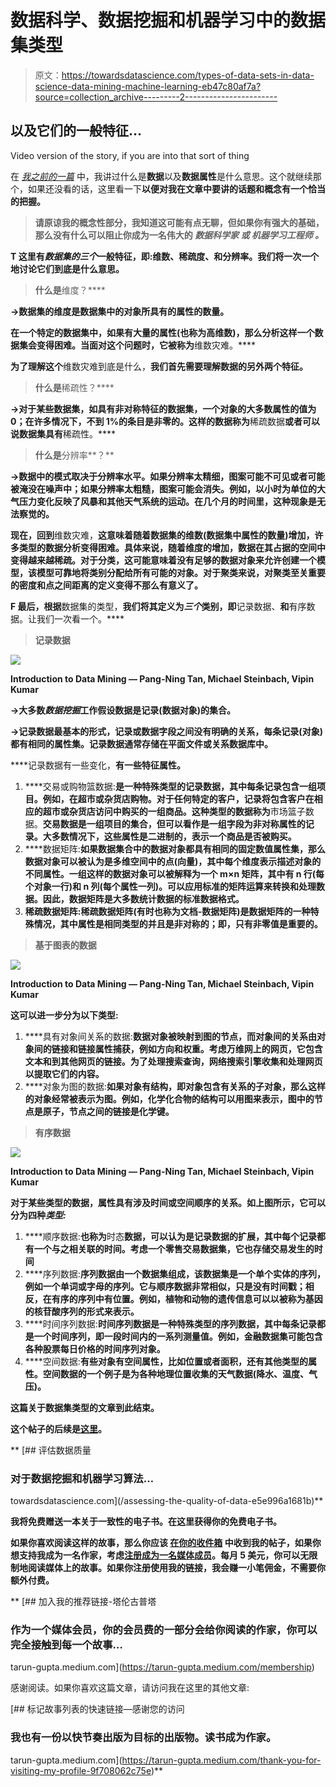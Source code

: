 # 数据科学、数据挖掘和机器学习中的数据集类型

> 原文：<https://towardsdatascience.com/types-of-data-sets-in-data-science-data-mining-machine-learning-eb47c80af7a?source=collection_archive---------2----------------------->

## 以及它们的一般特征…

Video version of the story, if you are into that sort of thing

在 [*我之前的一篇*](/journey-into-data-mining-3b5ccfa5343) 中，我讲过什么是**数据**以及**数据属性**是什么意思。这个就继续那个，如果还没看的话，这里看一下[](/journey-into-data-mining-3b5ccfa5343)**以便对我在文章中要讲的话题和概念有一个恰当的把握。**

> **请原谅我的概念性部分，我知道这可能有点无聊，但如果你有强大的基础，那么没有什么可以阻止你成为一名伟大的 ***数据科学家*** *或* ***机器学习工程师*** *。***

**T 这里有*数据集的三个*一般特征，即:**维数、稀疏度、**和**分辨率。我们将一次一个地讨论它们到底是什么意思。****

> **什么是**维度？****

**→数据集的维度是数据集中的对象所具有的属性的数量。**

**在一个特定的数据集中，如果有大量的属性(也称为高维数)，那么分析这样一个数据集会变得困难。当面对这个问题时，它被称为**维数灾难。****

**为了理解这个**维数灾难到底是什么，**我们首先需要理解数据的另外两个特征。**

> **什么是**稀疏性？****

**→对于某些数据集，如具有非对称特征的数据集，一个对象的大多数属性的值为 0；在许多情况下，不到 1%的条目是非零的。这样的数据称为**稀疏数据**或者可以说数据集具有**稀疏性。****

> **什么是**分辨率**？**

**→数据中的模式取决于分辨率水平。如果分辨率太精细，图案可能不可见或者可能被淹没在噪声中；如果分辨率太粗糙，图案可能会消失。例如，以小时为单位的大气压力变化反映了风暴和其他天气系统的运动。在几个月的时间里，这种现象是无法察觉的。**

**现在，回到**维数灾难，**这意味着随着数据集的维数(数据集中属性的数量)增加，许多类型的数据分析变得困难。具体来说，随着维度的增加，数据在其占据的空间中变得越来越稀疏。对于分类，这可能意味着没有足够的数据对象来允许创建一个模型，该模型可靠地将类别分配给所有可能的对象。对于聚类来说，对聚类至关重要的密度和点之间距离的定义变得不那么有意义了。**

**F 最后，根据**数据集的类型，**我们将其定义为*三个*类别，即**记录数据、**和**有序数据。让我们一次看一个。****

> ****记录数据****

**![](img/388df08f61e812eccf974dbba8f6c630.png)**

**Introduction to Data Mining — Pang-Ning Tan, Michael Steinbach, Vipin Kumar**

**→大多数*数据挖掘*工作假设数据是记录(数据对象)的集合。**

**→记录数据最基本的形式，记录或数据字段之间没有明确的关系，每条记录(对象)都有相同的属性集。记录数据通常存储在平面文件或关系数据库中。**

****记录数据有一些变化，**有一些特征属性。**

1.  ****交易或购物篮数据:**是一种特殊类型的记录数据，其中每条记录包含一组项目。例如，在超市或杂货店购物。对于任何特定的客户，记录将包含客户在相应的超市或杂货店访问中购买的一组商品。这种类型的数据称为**市场篮子数据。**交易数据是一组项目的集合，但可以看作是一组字段为非对称属性的记录。大多数情况下，这些属性是二进制的，表示一个商品是否被购买。**
2.  ****数据矩阵:**如果数据集合中的数据对象都具有相同的固定数值属性集，那么数据对象可以被认为是多维空间中的点(向量)，其中每个维度表示描述对象的不同属性。一组这样的数据对象可以被解释为一个 m×n 矩阵，其中有 n 行(每个对象一行)和 n 列(每个属性一列)。可以应用标准的矩阵运算来转换和处理数据。因此，数据矩阵是大多数统计数据的标准数据格式。**
3.  ****稀疏数据矩阵:**稀疏数据矩阵(有时也称为**文档-数据矩阵**)是数据矩阵的一种特殊情况，其中属性是相同类型的并且是非对称的；即，只有非零值是重要的。**

> ****基于图表的数据****

**![](img/eb0a10b969880748af305159ace98d70.png)**

**Introduction to Data Mining — Pang-Ning Tan, Michael Steinbach, Vipin Kumar**

**这可以进一步分为以下类型:**

1.  ****具有对象间关系的数据:**数据对象被映射到图的节点，而对象间的关系由对象间的链接和链接属性捕获，例如方向和权重。考虑万维网上的网页，它包含文本和到其他网页的链接。为了处理搜索查询，网络搜索引擎收集和处理网页以提取它们的内容。**
2.  ****对象为图的数据:**如果对象有结构，即对象包含有关系的子对象，那么这样的对象经常被表示为图。例如，化学化合物的结构可以用图来表示，图中的节点是原子，节点之间的链接是化学键。**

> ****有序数据****

**![](img/afd7b56958e91705cd5df8474a85ac62.png)**

**Introduction to Data Mining — Pang-Ning Tan, Michael Steinbach, Vipin Kumar**

**对于某些类型的数据，属性具有涉及时间或空间顺序的关系。如上图所示，它可以分为四种*类型:***

1.  ****顺序数据:**也称为**时态**数据，可以认为是记录数据的扩展，其中每个记录都有一个与之相关联的时间。考虑一个零售交易数据集，它也存储交易发生的时间**
2.  ****序列数据:**序列数据由一个数据集组成，该数据集是一个单个实体的序列，例如一个单词或字母的序列。它与顺序数据非常相似，只是没有时间戳；相反，在有序的序列中有位置。例如，植物和动物的遗传信息可以以被称为基因的核苷酸序列的形式来表示。**
3.  ****时间序列数据:**时间序列数据是一种特殊类型的序列数据，其中每条记录都是一个时间序列，即一段时间内的一系列测量值。例如，金融数据集可能包含各种股票每日价格的时间序列对象。**
4.  ****空间数据:**有些对象有空间属性，比如位置或者面积，还有其他类型的属性。空间数据的一个例子是为各种地理位置收集的天气数据(降水、温度、气压)。**

**这篇关于数据集类型的文章到此结束。**

**这个帖子的后续是[这里](/assessing-the-quality-of-data-e5e996a1681b)。**

**[](/assessing-the-quality-of-data-e5e996a1681b) [## 评估数据质量

### 对于数据挖掘和机器学习算法…

towardsdatascience.com](/assessing-the-quality-of-data-e5e996a1681b)** 

**我将免费赠送一本关于一致性的电子书。在这里获得你的免费电子书。**

**如果你喜欢阅读这样的故事，那么你应该 [**在你的收件箱**](https://tarun-gupta.medium.com/subscribe) 中收到我的帖子，如果你想支持我成为一名作家，考虑[注册成为一名媒体成员](https://tarun-gupta.medium.com/membership)。每月 5 美元，你可以无限制地阅读媒体上的故事。如果你注册使用我的链接，我会赚一小笔佣金，不需要你额外付费。**

**[](https://tarun-gupta.medium.com/membership) [## 加入我的推荐链接-塔伦古普塔

### 作为一个媒体会员，你的会员费的一部分会给你阅读的作家，你可以完全接触到每一个故事…

tarun-gupta.medium.com](https://tarun-gupta.medium.com/membership) 

感谢阅读。如果你喜欢这篇文章，请访问我在这里的其他文章:

 [## 标记故事列表的快速链接—感谢您的访问

### 我也有一份以快节奏出版为目标的出版物。读书成为作家。

tarun-gupta.medium.com](https://tarun-gupta.medium.com/thank-you-for-visiting-my-profile-9f708062c75e)**